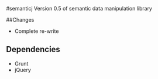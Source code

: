 #semanticj
Version 0.5 of semantic data manipulation library

##Changes
* Complete re-write

## Dependencies
* Grunt
* jQuery
